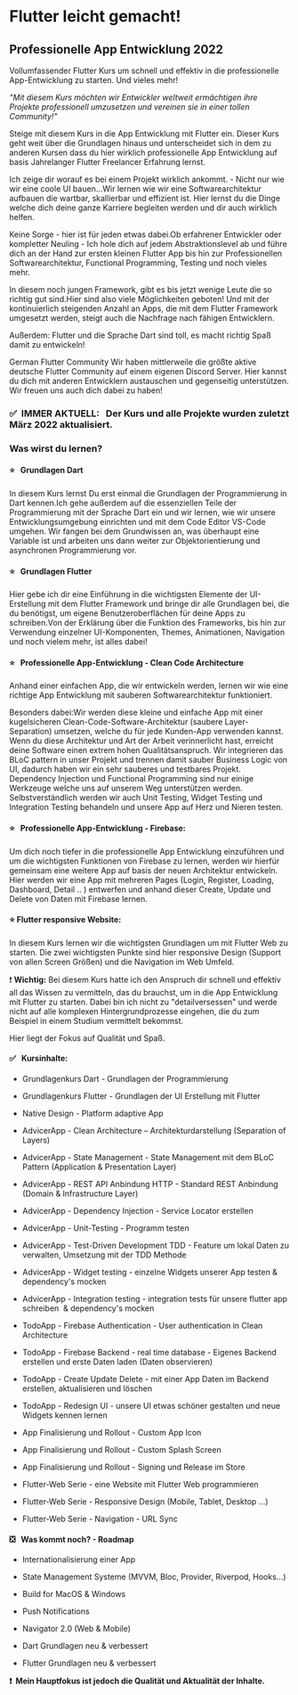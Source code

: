 # Flutter leicht gemacht! 

## Professionelle App Entwicklung 2022

Vollumfassender Flutter Kurs um schnell und effektiv in die professionelle App-Entwicklung zu starten. Und vieles mehr!

*"Mit diesem Kurs möchten wir Entwickler weltweit ermächtigen ihre Projekte professionell umzusetzen und vereinen sie in einer tollen Community!"*

Steige mit diesem Kurs in die App Entwicklung mit Flutter ein. Dieser Kurs geht weit über die Grundlagen hinaus und unterscheidet sich in dem zu anderen Kursen dass du hier wirklich professionelle App Entwicklung auf basis Jahrelanger Flutter Freelancer Erfahrung lernst.

Ich zeige dir worauf es bei einem Projekt wirklich ankommt. - Nicht nur wie wir eine coole UI bauen...Wir lernen wie wir eine Softwarearchitektur aufbauen die wartbar, skallierbar und effizient ist. Hier lernst du die Dinge welche dich deine ganze Karriere begleiten werden und dir auch wirklich helfen. 

Keine Sorge - hier ist für jeden etwas dabei.Ob erfahrener Entwickler oder kompletter Neuling - Ich hole dich auf jedem Abstraktionslevel ab und führe dich an der Hand zur ersten kleinen Flutter App bis hin zur Professionellen Softwarearchitektur, Functional Programming, Testing und noch vieles mehr. 

In diesem noch jungen Framework, gibt es bis jetzt wenige Leute die so richtig gut sind.Hier sind also viele Möglichkeiten geboten! Und mit der kontinuierlich steigenden Anzahl an Apps, die mit dem Flutter Framework umgesetzt werden, steigt auch die Nachfrage nach fähigen Entwicklern.

Außerdem: Flutter und die Sprache Dart sind toll, es macht richtig Spaß damit zu entwickeln!

German Flutter Community Wir haben mittlerweile die größte aktive deutsche Flutter Community auf einem eigenen Discord Server. Hier kannst du dich mit anderen Entwicklern austauschen und gegenseitig unterstützen. Wir freuen uns auch dich dabei zu haben!

### ✅  IMMER AKTUELL:   Der Kurs und alle Projekte wurden zuletzt März 2022 aktualisiert.

### Was wirst du lernen?

#### ⭐️   Grundlagen Dart

In diesem Kurs lernst Du erst einmal die Grundlagen der Programmierung in Dart kennen.Ich gehe außerdem auf die essenziellen Teile der Programmierung mit der Sprache Dart ein und wir lernen, wie wir unsere Entwicklungsumgebung einrichten und mit dem Code Editor VS-Code umgehen. Wir fangen bei dem Grundwissen an, was überhaupt eine Variable ist und arbeiten uns dann weiter zur Objektorientierung und asynchronen Programmierung vor.

#### ⭐️   Grundlagen Flutter

Hier gebe ich dir eine Einführung in die wichtigsten Elemente der UI-Erstellung mit dem Flutter Framework und bringe dir alle Grundlagen bei, die du benötigst, um eigene Benutzeroberflächen für deine Apps zu schreiben.Von der Erklärung über die Funktion des Frameworks, bis hin zur Verwendung einzelner UI-Komponenten, Themes, Animationen, Navigation und noch vielem mehr, ist alles dabei!

#### ⭐️   Professionelle App-Entwicklung - Clean Code Architecture

Anhand einer einfachen App, die wir entwickeln werden, lernen wir wie eine richtige App Entwicklung mit sauberen Softwarearchitektur funktioniert.

Besonders dabei:Wir werden diese kleine und einfache App mit einer kugelsicheren Clean-Code-Software-Architektur (saubere Layer-Separation) umsetzen, welche du für jede Kunden-App verwenden kannst. Wenn du diese Architektur und Art der Arbeit verinnerlicht hast, erreicht deine Software einen extrem hohen Qualitätsanspruch. Wir integrieren das BLoC pattern in unser Projekt und trennen damit sauber Business Logic von UI, dadurch haben wir ein sehr sauberes und testbares Projekt. Dependency Injection und Functional Programming sind nur einige Werkzeuge welche uns auf unserem Weg unterstützen werden. Selbstverständlich werden wir auch Unit Testing, Widget Testing und Integration Testing behandeln und unsere App auf Herz und Nieren testen.

#### ⭐️   Professionelle App-Entwicklung - Firebase:

Um dich noch tiefer in die professionelle App Entwicklung einzuführen und um die wichtigsten Funktionen von Firebase zu lernen, werden wir hierfür gemeinsam eine weitere App auf basis der neuen Architektur entwickeln. Hier werden wir eine App mit mehreren Pages (Login, Register, Loading, Dashboard, Detail .. ) entwerfen und anhand dieser Create, Update und Delete von Daten mit Firebase lernen. 

#### ⭐️ Flutter responsive Website:

In diesem Kurs lernen wir die wichtigsten Grundlagen um mit Flutter Web zu starten. Die zwei wichtigsten Punkte sind hier responsive Design (Support von allen Screen Größen) und die Navigation im Web Umfeld.

❗️ **Wichtig:** Bei diesem Kurs hatte ich den Anspruch dir schnell und effektiv all das Wissen zu vermitteln, das du brauchst, um in die App Entwicklung mit Flutter zu starten. Dabei bin ich nicht zu "detailversessen" und werde nicht auf alle komplexen Hintergrundprozesse eingehen, die du zum Beispiel in einem Studium vermittelt bekommst. 

Hier liegt der Fokus auf Qualität und Spaß.

#### ✅   Kursinhalte:

* Grundlagenkurs Dart - Grundlagen der Programmierung

* Grundlagenkurs Flutter - Grundlagen der UI Erstellung mit Flutter

* Native Design - Platform adaptive App

* AdvicerApp - Clean Architecture – Architekturdarstellung (Separation of Layers)

* AdvicerApp - State Management - State Management mit dem BLoC Pattern (Application & Presentation Layer)

* AdvicerApp - REST API Anbindung HTTP - Standard REST Anbindung (Domain & Infrastructure Layer)

* AdvicerApp - Dependency Injection - Service Locator erstellen

* AdvicerApp - Unit-Testing - Programm testen

* AdvicerApp - Test-Driven Development TDD - Feature um lokal Daten zu verwalten, Umsetzung mit der TDD Methode

* AdvicerApp - Widget testing - einzelne Widgets unserer App testen & dependency's mocken

* AdvicerApp - Integration testing - integration tests für unsere flutter app schreiben  & dependency's mocken

* TodoApp - Firebase Authentication - User authentication in Clean Architecture

* TodoApp - Firebase Backend - real time database - Eigenes Backend erstellen und erste Daten laden (Daten observieren)

* TodoApp - Create Update Delete - mit einer App Daten im Backend erstellen, aktualisieren und löschen

* TodoApp - Redesign UI - unsere UI etwas schöner gestalten und neue Widgets kennen lernen

* App Finalisierung und Rollout - Custom App Icon

* App Finalisierung und Rollout - Custom Splash Screen

* App Finalisierung und Rollout - Signing und Release im Store

* Flutter-Web Serie - eine Website mit Flutter Web programmieren

* Flutter-Web Serie - Responsive Design (Mobile, Tablet, Desktop …)

* Flutter-Web Serie - Navigation - URL Sync

#### ❎   Was kommt noch? - Roadmap

* Internationalisierung einer App

* State Management Systeme (MVVM, Bloc, Provider, Riverpod, Hooks...)

* Build for MacOS & Windows

* Push Notifications

* Navigator 2.0 (Web & Mobile)

* Dart Grundlagen neu & verbessert

* Flutter Grundlagen neu & verbessert

**❗️  Mein Hauptfokus ist jedoch die Qualität und Aktualität der Inhalte.**
